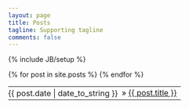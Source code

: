 ```yaml
---
layout: page
title: Posts
tagline: Supporting tagline
comments: false
---
```

{% include JB/setup %}

<!--<ul class="posts">
  {% for post in site.posts %}
    <li><span>{{ post.date | date_to_string }}</span> &raquo; <a href="{{ BASE_PATH }}{{ post.url }}">{{ post.title }}</a></li>
  {% endfor %}
</ul>-->

<table>
    <tbody>
        {% for post in site.posts %}
        <tr>
            <td style="border: none; padding: 0;">{{ post.date | date_to_string }}</td>
            <td>
                &raquo; 
                <a href="{{ BASE_PATH }}{{ post.url }}">
                    {{ post.title }}
                </a>
            </td>
        </tr>
        {% endfor %}
    </tbody>
</table>
